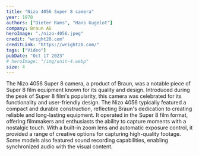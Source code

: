 ```yaml
---
title: "Nizo 4056 Super 8 camera"
year: 1978
authors: ["Dieter Rams", "Hans Gugelot"]
company: Braun AG
heroImage: "./nizo-4056.jpeg"
credit: "wright20.com"
creditLink: "https://wright20.com/"
tags: ["Video"]
pubDate: "Oct 17 2023"
# heroImage: "/img/unit-4.webp"
size: 4
---
```


The Nizo 4056 Super 8 camera, a product of Braun, was a notable piece of Super 8 film equipment known for its quality and design. Introduced during the peak of Super 8 film's popularity, this camera was celebrated for its functionality and user-friendly design. The Nizo 4056 typically featured a compact and durable construction, reflecting Braun's dedication to creating reliable and long-lasting equipment. It operated in the Super 8 film format, offering filmmakers and enthusiasts the ability to capture moments with a nostalgic touch. With a built-in zoom lens and automatic exposure control, it provided a range of creative options for capturing high-quality footage. Some models also featured sound recording capabilities, enabling synchronized audio with the visual content.
